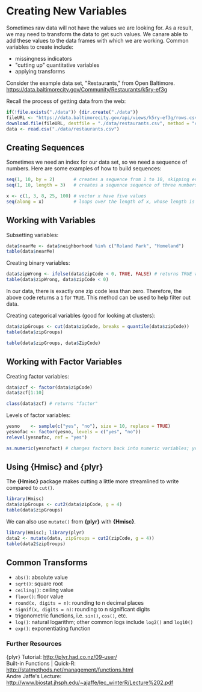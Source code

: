 Creating New Variables
======================
Sometimes raw data will not have the values we are looking for. As a result, we may need to
transform the data to get such values. We canare able to add these values to the data frames
with which we are working. Common variables to create include:
* missingness indicators
* "cutting up" quantitative variables
* applying transforms

Consider the example data set, "Restaurants," from Open Baltimore.
https://data.baltimorecity.gov/Community/Restaurants/k5ry-ef3g

Recall the process of getting data from the web:

```r
if(!file.exists("./data")) {dir.create("./data")}
fileURL <- "https://data.baltimorecity.gov/api/views/k5ry-ef3g/rows.csv?accessType=DOWNLOAD"
download.file(fileURL, destfile = "./data/restaurants.csv", method = "curl")
data <- read.csv("./data/restaurants.csv")
```

Creating Sequences
------------------
Sometimes we need an index for our data set, so we need a sequence of numbers.
Here are some examples of how to build sequences:
```r
seq(1, 10, by = 2)       # creates a sequence from 1 to 10, skipping every other/even number
seq(1, 10, length = 3)   # creates a sequence sequence of three numbers from 1 to 10

x <- c(1, 3, 8, 25, 100) # vector x have five values
seq(along = x)           # loops over the length of x, whose length is 5.
```

Working with Variables
----------------------
Subsetting variables:
```r
data$nearMe <- data$neighborhood %in% c("Roland Park", "Homeland")
table(data$nearMe)
```

Creating binary variables:
```r
data$zipWrong <- ifelse(data$zipCode < 0, TRUE, FALSE) # returns TRUE when true, FALSE when false
table(data$zipWrong, data$zipCode < 0)
```

In our data, there is exactly one zip code less than zero. Therefore, the above code returns a `1` for `TRUE`.
This method can be used to help filter out data.

Creating categorical variables (good for looking at clusters):
```r
data$zipGroups <- cut(data$zipCode, breaks = quantile(data$zipCode))
table(data$zipGroups)

table(data$zipGroups, data$ZipCode)
```

Working with Factor Variables
-----------------------------
Creating factor variables:
```r
data$zcf <- factor(data$zipCode)
data$zcf[1:10]

class(data$zcf) # returns "factor"
```

Levels of factor variables:
```r
yesno    <- sample(c("yes", "no"), size = 10, replace = TRUE)
yesnofac <- factor(yesno, levels = c("yes", "no"))
relevel(yesnofac, ref = "yes")

as.numeric(yesnofact) # changes factors back into numeric variables; yes = 1, no = 2
```

Using {Hmisc} and {plyr}
------------------------
The **{Hmisc}** package makes cutting a little more streamlined to write compared to `cut()`.
```r
library(Hmisc)
data$zipGroups <- cut2(data$zipCode, g = 4)
table(data$zipGroups)
```

We can also use `mutate()` from **{plyr}** with **{Hmisc}**.
```r
library(Hmisc); library(plyr)
data2 <- mutate(data, zipGroups = cut2(zipCode, g = 4))
table(data2$zipGroups)
```

Common Transforms
-----------------
* `abs()`: absolute value
* `sqrt()`: square root
* `ceiling()`: ceiling value
* `floor()`: floor value
* `round(x, digits = n)`: rounding to n decimal places
* `signif(x, digits = n)`: rounding to n significant digits
* trigonometric functions, i.e. `sin()`, `cos()`, etc.
* `log()`: natural logarithm; other common logs include `log2()` and `log10()`
* `exp()`: exponentiating function


### Further Resources
{plyr} Tutorial: http://plyr.had.co.nz/09-user/  
Built-in Functions | Quick-R: http://statmethods.net/management/functions.html  
Andre Jaffe's Lecture: http://www.biostat.jhsph.edu/~ajaffe/lec_winterR/Lecture%202.pdf  
